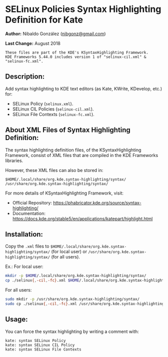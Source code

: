 # SELinux Policies Syntax Highlighting Definition for Kate

**Author:** Nibaldo González (<nibgonz@gmail.com>)

**Last Change:** August 2018

```
These files are part of the KDE's KSyntaxHighlighting Framework. 
KDE Frameworks 5.44.0 includes version 1 of "selinux-cil.xml" & "selinux-fc.xml". 
```

## Description:

Add syntax highlighting to KDE text editors (as Kate, KWrite, KDevelop, etc.) for:

* SELinux Policy (`selinux.xml`).
* SELinux CIL Policies (`selinux-cil.xml`).
* SELinux File Contexts (`selinux-fc.xml`).


## About XML Files of Syntax Highlighting Definition:

The syntax highlighting definition files, of the KSyntaxHighlighting Framework, 
consist of XML files that are compiled in the KDE Frameworks libraries.

However, these XML files can also be stored in:

	$HOME/.local/share/org.kde.syntax-highlighting/syntax/
	/usr/share/org.kde.syntax-highlighting/syntax/

For more details of KSyntaxHighlighting Framework, visit:
* Official Repository: https://phabricator.kde.org/source/syntax-highlighting/
* Documentation: https://docs.kde.org/stable5/en/applications/katepart/highlight.html


## Installation:

Copy the `.xml` files to `$HOME/.local/share/org.kde.syntax-highlighting/syntax/` (for local user) or `/usr/share/org.kde.syntax-highlighting/syntax/` (for all users).

Ex.: 
For local user:
```bash
mkdir -p $HOME/.local/share/org.kde.syntax-highlighting/syntax/
cp ./selinux{,-cil,-fc}.xml $HOME/.local/share/org.kde.syntax-highlighting/syntax/
```
For all users:
```bash
sudo mkdir -p /usr/share/org.kde.syntax-highlighting/syntax/
sudo cp ./selinux{,-cil,-fc}.xml /usr/share/org.kde.syntax-highlighting/syntax/
```

## Usage:

You can force the syntax highlighting by writing a comment with: 
```
kate: syntax SELinux Policy
kate: syntax SELinux CIL Policy
kate: syntax SELinux File Contexts
```

